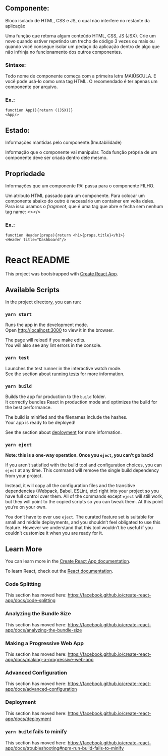 ## Componente:
  Bloco isolado de HTML, CSS e JS, o qual não interfere no restante da aplicação  

  Uma função que retorna algum conteúdo HTML, CSS, JS (JSX). Crie um novo quando estiver repetindo um trecho de código 3 vezes ou mais ou quando você consegue isolar um pedaço da aplicação dentro de algo que não infrinja no funcionamento dos outros componentes.
### Sintaxe:
  Todo nome de componente começa com a primeira letra MAIÚSCULA. E você pode usá-lo como uma tag HTML. O recomendado é ter apenas um componente por arquivo.
### Ex.:
    function App(){return ((JSX))}
    <App/>


## Estado:
  Informações mantidas pelo componente.(Imutabilidade)

  Informação que o componente vai manipular. Toda função própria de um componente deve ser criada dentro dele mesmo.


## Propriedade
  Informações que um componente PAI passa para o componente FILHO.

  Um atributo HTML passado para um componente. Para colocar um componente abaixo do outro é necessário um container em volta deles. Para isso usamos o *fragment*, que é uma tag que abre e fecha sem nenhum tag name: <></>

### Ex.:
    function Header(props){return <h1>{props.title}</h1>}
    <Header title="Dashboard"/>

# React README

This project was bootstrapped with [Create React App](https://github.com/facebook/create-react-app).

## Available Scripts

In the project directory, you can run:

### `yarn start`

Runs the app in the development mode.<br />
Open [http://localhost:3000](http://localhost:3000) to view it in the browser.

The page will reload if you make edits.<br />
You will also see any lint errors in the console.

### `yarn test`

Launches the test runner in the interactive watch mode.<br />
See the section about [running tests](https://facebook.github.io/create-react-app/docs/running-tests) for more information.

### `yarn build`

Builds the app for production to the `build` folder.<br />
It correctly bundles React in production mode and optimizes the build for the best performance.

The build is minified and the filenames include the hashes.<br />
Your app is ready to be deployed!

See the section about [deployment](https://facebook.github.io/create-react-app/docs/deployment) for more information.

### `yarn eject`

**Note: this is a one-way operation. Once you `eject`, you can’t go back!**

If you aren’t satisfied with the build tool and configuration choices, you can `eject` at any time. This command will remove the single build dependency from your project.

Instead, it will copy all the configuration files and the transitive dependencies (Webpack, Babel, ESLint, etc) right into your project so you have full control over them. All of the commands except `eject` will still work, but they will point to the copied scripts so you can tweak them. At this point you’re on your own.

You don’t have to ever use `eject`. The curated feature set is suitable for small and middle deployments, and you shouldn’t feel obligated to use this feature. However we understand that this tool wouldn’t be useful if you couldn’t customize it when you are ready for it.

## Learn More

You can learn more in the [Create React App documentation](https://facebook.github.io/create-react-app/docs/getting-started).

To learn React, check out the [React documentation](https://reactjs.org/).

### Code Splitting

This section has moved here: https://facebook.github.io/create-react-app/docs/code-splitting

### Analyzing the Bundle Size

This section has moved here: https://facebook.github.io/create-react-app/docs/analyzing-the-bundle-size

### Making a Progressive Web App

This section has moved here: https://facebook.github.io/create-react-app/docs/making-a-progressive-web-app

### Advanced Configuration

This section has moved here: https://facebook.github.io/create-react-app/docs/advanced-configuration

### Deployment

This section has moved here: https://facebook.github.io/create-react-app/docs/deployment

### `yarn build` fails to minify

This section has moved here: https://facebook.github.io/create-react-app/docs/troubleshooting#npm-run-build-fails-to-minify
